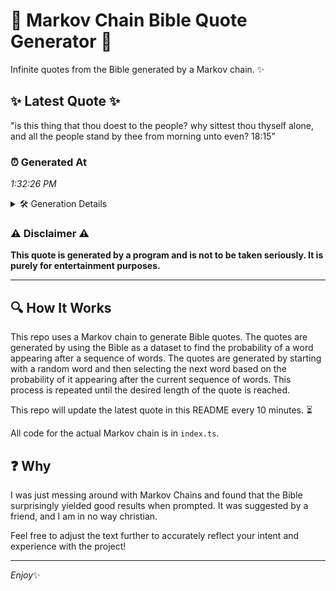 # 📖 Markov Chain Bible Quote Generator 📖

Infinite quotes from the Bible generated by a Markov chain. ✨

## ✨ Latest Quote ✨
"is this thing that thou doest to the people? why sittest thou thyself alone, and all the people stand by thee from morning unto even? 18:15"

### ⏰ Generated At
*1:32:26 PM*

<details>
    <summary>🛠️ Generation Details</summary>
    <p>
        <strong>🌱 Seed:</strong> is<br>
        <strong>🔄 Iterations:</strong> 25<br>
        <strong>📜 Context History:</strong><br>[ is ]: this<br>[ is, this ]: thing<br>[ is, this, thing ]: that<br>[ is, this, thing, that ]: thou<br>[ is, this, thing, that, thou ]: doest<br>[ is, this, thing, that, thou, doest ]: to<br>[ this, thing, that, thou, doest, to ]: the<br>[ thing, that, thou, doest, to, the ]: people?<br>[ that, thou, doest, to, the, people? ]: why<br>[ thou, doest, to, the, people?, why ]: sittest<br>[ doest, to, the, people?, why, sittest ]: thou<br>[ to, the, people?, why, sittest, thou ]: thyself<br>[ the, people?, why, sittest, thou, thyself ]: alone,<br>[ people?, why, sittest, thou, thyself, alone, ]: and<br>[ why, sittest, thou, thyself, alone,, and ]: all<br>[ sittest, thou, thyself, alone,, and, all ]: the<br>[ thou, thyself, alone,, and, all, the ]: people<br>[ thyself, alone,, and, all, the, people ]: stand<br>[ alone,, and, all, the, people, stand ]: by<br>[ and, all, the, people, stand, by ]: thee<br>[ all, the, people, stand, by, thee ]: from<br>[ the, people, stand, by, thee, from ]: morning<br>[ people, stand, by, thee, from, morning ]: unto<br>[ stand, by, thee, from, morning, unto ]: even?<br>[ by, thee, from, morning, unto, even? ]: 18:15<br>
    </p>
</details>

### ⚠️ Disclaimer ⚠️
**This quote is generated by a program and is not to be taken seriously. It is purely for entertainment purposes.**

---

## 🔍 How It Works

This repo uses a Markov chain to generate Bible quotes. The quotes are generated by using the Bible as a dataset to find the probability of a word appearing after a sequence of words. The quotes are generated by starting with a random word and then selecting the next word based on the probability of it appearing after the current sequence of words. This process is repeated until the desired length of the quote is reached.

This repo will update the latest quote in this README every 10 minutes. ⏳

All code for the actual Markov chain is in `index.ts`.

## ❓ Why

I was just messing around with Markov Chains and found that the Bible surprisingly yielded good results when prompted. 
It was suggested by a friend, and I am in no way christian.

Feel free to adjust the text further to accurately reflect your intent and experience with the project!

---

*Enjoy*✨

